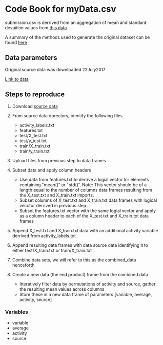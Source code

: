 # Code Book for myData.csv

submission.csv is derrived from an aggregation of mean and standard devaition values from [this data](https://d396qusza40orc.cloudfront.net/getdata%2Fprojectfiles%2FUCI%20HAR%20Dataset.zip) 

A summary of the methods used to generate the original dataset can be found [here](http://archive.ics.uci.edu/ml/machine-learning-databases/00240/UCI%20HAR%20Dataset.names)

## Data parameters

Original source data was downloaded 22July2017

[Link to data](https://d396qusza40orc.cloudfront.net/getdata%2Fprojectfiles%2FUCI%20HAR%20Dataset.zip)

## Steps to reproduce

1. Download [source data](https://d396qusza40orc.cloudfront.net/getdata%2Fprojectfiles%2FUCI%20HAR%20Dataset.zip)

1. From source data dorectory, identify the following files
     * activity_labels.txt
     * features.txt
     * test/X_test.txt
     * test/y_test.txt
     * train/X_train.txt
     * train/y_train.txt

1. Upload files from previous step to data frames

1. Subset data and apply column headers
     * Use data from features.txt to derrive a logial vector for elements containing "mean()" or "std()". Note: This vector should be of a length equal to the number of columns data frames resulting from the X_test.txt and X_train.txt imports.
     * Subset columns of X_test.txt and X_train.txt data frames with logical vecctor derrived in previous step
     * Subset the features.txt vector with the same logial vector and apply as a column header to each of the X_test.txt and X_train.txt data frames

1. Append X_test.txt and X_train.txt data with an additional activity variable derrived from activity_labels.txt

1. Append resulting data frames with data source data identifying it to either test/X_train.txt or train/X_train.txt

1. Combine data sets, we will refer to this as the combined_data henceforth

1. Create a new data (the end product) frame from the combined data
     * Itteratively filter data by permutations of activity and source, gather the resulting mean values across columns
     * Store these in a new data frame of parameters [variable, average, activity, source]

### Variables
* variable
* average
* activity
* source
